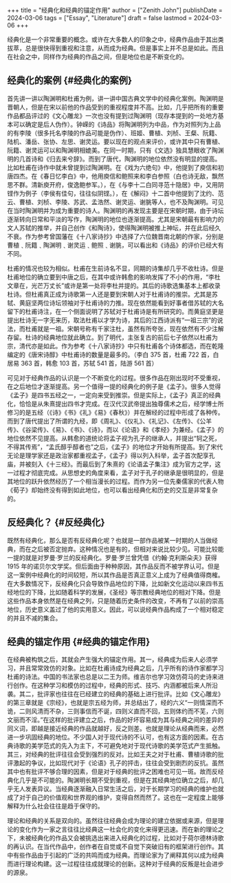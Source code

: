 +++
title = "经典化和经典的锚定作用"
author = ["Zenith John"]
publishDate = 2024-03-06
tags = ["Essay", "Literature"]
draft = false
lastmod = 2024-03-06
+++

经典化是一个非常重要的概念。或许在大多数人的印象之中，经典作品由于其出类拔萃，总是很快得到重视和注意，从而成为经典。但是事实上并不总是如此。而且在社会之中，同样作为经典的作品之间，但是地位也是不断变化的。


## 经典化的案例 {#经典化的案例}

首先讲一讲以陶渊明和杜甫为例，讲一讲中国古典文学中的经典化案例。陶渊明是晋朝人，但是在宋以前他的作品受到的重视程度并不高。比如，几乎把所有的重要作品都品评过的《文心雕龙》一次也没有提到过陶渊明（现存本提到的一处地方基本可以确定是后人伪作）。钟嵘的《诗品》将陶渊明列为中品，作为对照列为上品的有李陵（很多托名李陵的作品可能是伪作）、班姬、曹植、刘桢、王粲、阮籍、陆机、潘岳、张协、左思、谢灵运。要以现在的观点来评价，或许其中只有曹植、阮籍、谢灵运可以和陶渊明相媲美。在同一时期，只有《文选》独具慧眼收了陶渊明的几首诗和《归去来兮辞》。而到了唐代，陶渊明的地位依然没有明显的提高。比如杜甫在诗作中就未曾提到过陶渊明。在《戏为六绝句》中，他提到了庾信和初唐四杰。在《春日忆李白》中，他用庾信和鲍照来和李白参照（白也诗无敌，飘然思不群。清新庾开府，俊逸鲍参军。），在《与李十二白同寻范十隐居》中，又用阴铿作为例子（李侯有佳句，往往似阴铿。），在《解闷》十二首中他提到了沈约、范云、曹植、刘桢、李陵、苏武、孟浩然、谢灵运、谢脁等人，也不及陶渊明。可见在当时陶渊明并为成为重要的诗人。陶渊明的再发现主要是在宋朝时期，由于诗坛逐渐转向日常和平淡的写作，陶渊明的地位也逐渐提高。尤其是宋朝最有影响力的文人苏轼的推举，并自己创作《和陶诗》，使得陶渊明被推上神坛，并在此后经久不衰。作为参考曾国藩在《十八家诗抄》中选择了六位魏晋南北朝的作家，分别是曹植﹑阮籍﹑陶渊明﹑谢灵运﹑鲍照﹑谢朓，可以看出和《诗品》的评价已经大有不同。

杜甫的情况也较为相似。杜甫在生前诗名不显，同期的诗集却几乎不收杜诗。但是杜甫地位的确立要到中唐之后，在其中或许韩愈的影响发挥了不小的作用，“李杜文章在，光芒万丈长”或许是第一处将李杜并提的。其后的诗歌选集基本上都收录杜诗。但杜甫真正成为诗歌第一人还是要到宋朝人对于杜甫诗的推崇。尤其是苏轼、黄庭坚两位诗坛领袖对于杜甫诗的力推。现在依然能看到好事者借苏轼的大名留下的杜甫诗注，在一个侧面说明了苏轼对于杜甫诗是有所研究的。而黄庭坚更是提出杜诗无一字无来历，取法杜甫以才学为诗，其后的江西诗派有“一祖三宗”的说法，而杜甫就是一祖。宋朝号称有千家注杜，虽然有所夸张，现在依然有不少注解存留。杜诗的经典地位就此确立。到了明代，主张复古的前后七子依然以杜甫为宗，清代亦是如此。作为参考《十八家诗抄》中只有杜甫各个诗体都选，而在乾隆编定的《唐宋诗醇》中杜甫诗的数量是最多的。（李白 375 首，杜甫 722 首，白居易 363 首，韩愈 103 首，苏轼 541 首，陆游 561 首）

可见对于经典作品的认识是一个不断变化的过程。很多作品在刚出现时不受重视，在之后地位才逐渐提高。另一个值得一提的经典化的例子是《孟子》。很多人觉得《孟子》是四书五经之一，一定向来受到推崇。但是实际上，《孟子》真正的经典化，恰恰是从朱熹提出四书才完成。在汉代汉武帝提出独尊儒术之后，经学博士所修习的是五经（《诗》《书》《礼》《易》《春秋》）并在解经的过程中形成了各种传。而到了唐代提出了所谓的九经，即《周礼》、《仪礼》、《礼记》、《左传》、《公羊传》、《谷梁传》、《易》、《书》、《诗》，而以《论语》和《孝经》为兼经。《孟子》的地位依然不见提高。从韩愈的道统论将孟子视为孔子的继承人，并提出“轲之死，不得其传焉”，“孟氏醇乎醇者也”之后，《孟子》的地位才开始有所提高。到了宋代无论是理学家还是政治家都重视孟子，《孟子》得以列入科举，孟子首次配享孔庙，并被刻入《十三经》。而最后到了朱熹的《论语孟子集注》成为官方之学，这一过程才彻底完成。从思想史的角度来看，孟子对于孔子的继承是很明显的，但是其地位的跃升依然经历了一个相当漫长的过程。而作为另一位先秦儒家的代表人物《荀子》却始终没有得到如此地位，也可以看出经典化和历史的交互是非常复杂的。


## 反经典化？ {#反经典化}

既然有经典化，那么是否有反经典化呢？也就是一部作品被某一时期的人当做经典，而在之后被否定抛弃。这种情况也是有的，但相对来说比较少见。可能比较能一提的就是对罗曼·罗兰的反经典化。罗曼·罗兰曾凭借《约翰·克利斯朵夫》获得 1915 年的诺贝尔文学奖。但后面由于种种原因，其作品反而不被学界认可。但是这一案例中经典化的时间较短，所以其作品是否真正意义上成为了经典值得商榷。在大多数情况下，反经典化只会导致作品地位的下降，比如新文化运动以来四书五经地位的下降，比如随着科学的发展，《圣经》等宗教经典地位的相对下降。但是这些作品本身依然是在经典之列，只是随着历史条件的改变，不再有了以前的崇高地位，历史意义盖过了他的实用意义。因此，可以说经典作品构成了一个相对稳定的并且不减的集合。


## 经典的锚定作用 {#经典的锚定作用}

在经典被构筑之后，其就会产生强大的锚定作用。其一，经典成为后来人必须学习，并且常常效仿的对象。比如在杜甫诗成为经典之后，几乎所有的诗作家都学习杜甫的诗法。中国的书法家也总是以二王为师。维吉尔也学习效仿荷马的史诗来进行创作。在这种学习和模仿的过程中，经典的形式、技巧、内涵都被后来人所沿袭。其二，批评家也往往在已经建立的经典的基础上进行批评。比如《文心雕龙》的第三章就是《宗经》，也就是宗五经为师，并总结出了，经的六义“一则情深而不诡，二则风清而不杂，三则事信而不诞，四则义直而不回，五则体约而不芜，六则文丽而不淫。”在这样的批评建立之后，作品的好坏容易成为其与经典之间的差异的同义词，即越是接近经典的作品就越好，反之则差。也就是理论从经典而来，必然进一步巩固经典的地位。不少国人对于现代诗的不认可，也有这方面的因素。在古典诗歌的美学范式的先入为主下，不可避免地对于现代诗歌的美学范式产生抵触。其三，对经典的批评往往会受到强烈的反对。比如王夫之对于杜甫、曹植诗歌的批评激起的争议，比如现代对于《论语》孔子的抨击，往往会受到剧烈的反抗。虽然其中也有批评不够合理的因素，但是对于经典的批评之困难也可见一斑。故而反经典化几乎是不可能的。陶渊明长期不受到重视，但是在其经典地位确立之后，却几乎无人发表异议。当经典逐渐融入日常生活之后，对于长期学习的经典的维护也就成了对于自己的价值观和世界观的维护，变得自然而然了。这也在一定程度上能够解释为什么社会往往是趋于保守的。

理论和经典的关系是双向的。虽然往往经典会成为理论的建立依据或来源，但是理论的变化作为一家之言往往比经典这一社会化的变化来得更迅速。而在新的理论之下，未被经典化的作品又会被挑选出来进入经典化的过程，比如对于荷尔德林诗歌的再认识。在当代作品中，创作者在自觉或不自觉下突破旧有的框架进行创作。其中有些作品由于引起的广泛的共鸣而成为经典。而理论家为了阐释其何以成为经典而进行理论构建。这一过程往往成就理论的创新。这种对于经典的反叛是社会进步的源泉。

